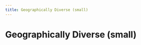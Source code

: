 ```yaml
---
title: Geographically Diverse (small)
---
```


# Geographically Diverse (small)

<CollectionDetails name="GeographicSmall" filename="collection_geo_small" badgeField="ann_country" />